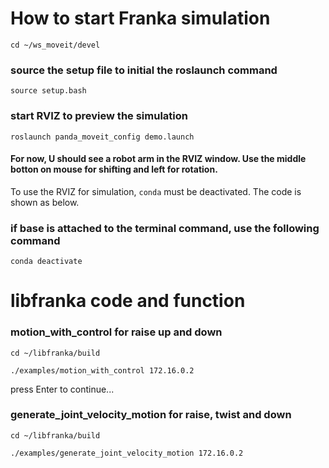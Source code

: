 # How to start Franka simulation

`cd ~/ws_moveit/devel`

### source the setup file to initial the roslaunch command

`source setup.bash`

### start RVIZ to preview the simulation

`roslaunch panda_moveit_config demo.launch`

#### For now, U should see a robot arm in the RVIZ window. Use the middle botton on mouse for shifting and left for rotation.

To use the RVIZ for simulation, `conda` must be deactivated. The code is shown as below.

### if base is attached to the terminal command, use the following command

`conda deactivate`



# libfranka code and function

### motion_with_control  for raise up and down

`cd ~/libfranka/build`

`./examples/motion_with_control 172.16.0.2`

press Enter to continue...

### generate_joint_velocity_motion  for raise, twist and down

`cd ~/libfranka/build`

`./examples/generate_joint_velocity_motion 172.16.0.2`